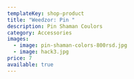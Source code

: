 ```yaml
---
templateKey: shop-product
title: "Weedzor: Pin "
description: Pin Shaman Coulors
category: Accessories
images:
  - image: pin-shaman-colors-800rsd.jpg
  - image: hack3.jpg
price: 7
available: true
---
```

